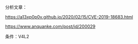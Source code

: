 分析文章：

https://a13xp0p0v.github.io/2020/02/15/CVE-2019-18683.html

https://www.anquanke.com/post/id/200029

条件：V4L2
